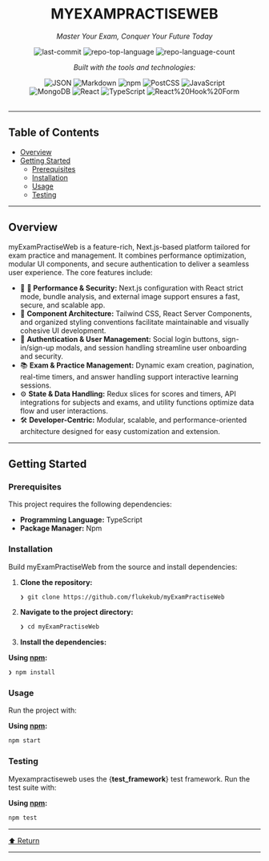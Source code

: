 <div id="top">

<!-- HEADER STYLE: CLASSIC -->
<div align="center">


# MYEXAMPRACTISEWEB

<em>Master Your Exam, Conquer Your Future Today</em>

<!-- BADGES -->
<img src="https://img.shields.io/github/last-commit/flukekub/myExamPractiseWeb?style=flat&logo=git&logoColor=white&color=0080ff" alt="last-commit">
<img src="https://img.shields.io/github/languages/top/flukekub/myExamPractiseWeb?style=flat&color=0080ff" alt="repo-top-language">
<img src="https://img.shields.io/github/languages/count/flukekub/myExamPractiseWeb?style=flat&color=0080ff" alt="repo-language-count">

<em>Built with the tools and technologies:</em>

<img src="https://img.shields.io/badge/JSON-000000.svg?style=flat&logo=JSON&logoColor=white" alt="JSON">
<img src="https://img.shields.io/badge/Markdown-000000.svg?style=flat&logo=Markdown&logoColor=white" alt="Markdown">
<img src="https://img.shields.io/badge/npm-CB3837.svg?style=flat&logo=npm&logoColor=white" alt="npm">
<img src="https://img.shields.io/badge/PostCSS-DD3A0A.svg?style=flat&logo=PostCSS&logoColor=white" alt="PostCSS">
<img src="https://img.shields.io/badge/JavaScript-F7DF1E.svg?style=flat&logo=JavaScript&logoColor=black" alt="JavaScript">
<br>
<img src="https://img.shields.io/badge/MongoDB-47A248.svg?style=flat&logo=MongoDB&logoColor=white" alt="MongoDB">
<img src="https://img.shields.io/badge/React-61DAFB.svg?style=flat&logo=React&logoColor=black" alt="React">
<img src="https://img.shields.io/badge/TypeScript-3178C6.svg?style=flat&logo=TypeScript&logoColor=white" alt="TypeScript">
<img src="https://img.shields.io/badge/React%20Hook%20Form-EC5990.svg?style=flat&logo=React-Hook-Form&logoColor=white" alt="React%20Hook%20Form">

</div>
<br>

---

## Table of Contents

- [Overview](#overview)
- [Getting Started](#getting-started)
    - [Prerequisites](#prerequisites)
    - [Installation](#installation)
    - [Usage](#usage)
    - [Testing](#testing)

---

## Overview

myExamPractiseWeb is a feature-rich, Next.js-based platform tailored for exam practice and management. It combines performance optimization, modular UI components, and secure authentication to deliver a seamless user experience. The core features include:

- 🎯 **🚀 Performance & Security:** Next.js configuration with React strict mode, bundle analysis, and external image support ensures a fast, secure, and scalable app.
- 🧩 **Component Architecture:** Tailwind CSS, React Server Components, and organized styling conventions facilitate maintainable and visually cohesive UI development.
- 🔐 **Authentication & User Management:** Social login buttons, sign-in/sign-up modals, and session handling streamline user onboarding and security.
- 📚 **Exam & Practice Management:** Dynamic exam creation, pagination, real-time timers, and answer handling support interactive learning sessions.
- ⚙️ **State & Data Handling:** Redux slices for scores and timers, API integrations for subjects and exams, and utility functions optimize data flow and user interactions.
- 🛠️ **Developer-Centric:** Modular, scalable, and performance-oriented architecture designed for easy customization and extension.

---

## Getting Started

### Prerequisites

This project requires the following dependencies:

- **Programming Language:** TypeScript
- **Package Manager:** Npm

### Installation

Build myExamPractiseWeb from the source and install dependencies:

1. **Clone the repository:**

    ```sh
    ❯ git clone https://github.com/flukekub/myExamPractiseWeb
    ```

2. **Navigate to the project directory:**

    ```sh
    ❯ cd myExamPractiseWeb
    ```

3. **Install the dependencies:**

**Using [npm](https://www.npmjs.com/):**

```sh
❯ npm install
```

### Usage

Run the project with:

**Using [npm](https://www.npmjs.com/):**

```sh
npm start
```

### Testing

Myexampractiseweb uses the {__test_framework__} test framework. Run the test suite with:

**Using [npm](https://www.npmjs.com/):**

```sh
npm test
```

---

<div align="left"><a href="#top">⬆ Return</a></div>

---
